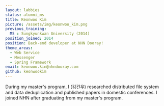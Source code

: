 ```yaml
---
layout: labbies
status: alumni_ms
title: Keonwoo Kim
picture: /assets/img/keonwoo_kim.png
previous_training:
  MS : Sungkyunkwan University (2014)
position_joined: 2014
position: Back-end developer at NHN Dooray!
theme_areas:
  - Web Service
  - Messenger
  - Spring Framework
email: keonwoo.kin@nhndooray.com
github: keonwookim
---
```


During my master's program, I (김건우) researched distributed file system and data deduplication and published papers in domestic conferences. I joined NHN after graduating from my master's program.
